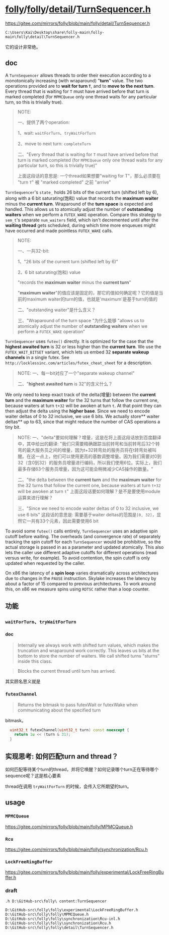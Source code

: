 # [folly](https://github.com/facebook/folly)/[folly](https://github.com/facebook/folly/tree/main/folly)/[detail](https://github.com/facebook/folly/tree/main/folly/detail)/[**TurnSequencer.h**](https://github.com/facebook/folly/blob/main/folly/detail/TurnSequencer.h)

https://gitee.com/mirrors/folly/blob/main/folly/detail/TurnSequencer.h

```
C:\Users\Kai\Desktop\share\folly-main\folly-main\folly\detail\TurnSequencer.h
```

它的设计非常绝。
## doc

A `TurnSequencer` allows threads to order their execution according to a monotonically increasing (with wraparound) "**turn**" value.  The two operations provided are to **wait for turn `T`**, and to **move to the next turn**.  Every thread that is waiting for `T` must have arrived before that turn is marked completed (for `MPMCQueue` only one thread waits for any particular turn, so this is trivially true).

> NOTE: 
>
> 一、提供了两个operation: 
>
> 1、wait: `waitForTurn`、`tryWaitForTurn`
>
> 2、move to next turn: `completeTurn`
>
> 二、"Every thread that is waiting for `T` must have arrived before that turn is marked completed (for `MPMCQueue` only one thread waits for any particular turn, so this is trivially true)"
>
> 上面这段话的意思是: 一个thread如果想要"waiting for T"，那么必须要在 "turn `T`" 被 "marked completed" 之前 "arrive"

`TurnSequencer`'s `state_` holds 26 bits of the current turn (shifted left by 6), along with a 6 bit saturating(饱和) value that records the **maximum waiter** minus the **current turn**.  Wraparound of the **turn space** is expected and handled.  This allows us to atomically adjust the number of **outstanding waiters** when we perform a `FUTEX_WAKE` operation. Compare this strategy to `sem_t`'s separate `num_waiters` field, which isn't decremented until after the **waiting thread** gets scheduled, during which time more enqueues might have occurred and made pointless `FUTEX_WAKE` calls.

> NOTE: 
>
> 一、一共32-bit: 
>
> 1、"26 bits of the current turn (shifted left by 6)"
>
> 2、6 bit saturating(饱和) value 
>
> "records the **maximum waiter** minus the **current turn**"
>
> "**maximum waiter**"的值应该是固定的，那它的值如何确定呢？它的值是当前的maximum waiter的turn的值，也就是'maximum'是基于turn的值的
>
> 二、"outstanding waiter"是什么含义？
>
> 三、"Wraparound of the turn space "为什么能够 "allows us to atomically adjust the number of **outstanding waiters** when we perform a `FUTEX_WAKE` operation"

`TurnSequencer` uses `futex()` directly.  It is optimized for the case that the **highest awaited turn** is 32 or less higher than the **current turn**.  We use the `FUTEX_WAIT_BITSET` variant, which lets us embed 32 **separate wakeup channels** in a single futex.  See `http://locklessinc.com/articles/futex_cheat_sheet` for a description.

> NOTE: 
> 一、每一bit对应了一个"separate wakeup channel"
>
> 二、"**highest awaited turn** is 32"的含义什么？

We only need to keep exact track of the delta(增量) between the **current turn** and the **maximum waiter** for the 32 turns that follow the current one, because waiters at turn `t+32` will be awoken at turn `t`.  At that point they can then adjust the delta using the **higher base**.  Since we need to encode waiter deltas of 0 to 32 inclusive, we use 6 bits. We actually store** waiter deltas** up to 63, since that might reduce the number of CAS operations a tiny bit.
> NOTE: 
> 一、"delta"要如何理解？增量，这是在将上面这段话放到百度翻译中，其中给出的翻译: 
> "我们只需要精确跟踪当前转弯和当前转弯后32个转弯的最大服务员之间的增量，因为t+32转弯处的服务员将在t转弯处被叫醒。在这一点上，他们可以使用更高的基数调整增量。因为我们需要对0到32（含0到32）的服务员增量进行编码，所以我们使用6位。实际上，我们最多存储63个服务员增量，因为这可能会稍微减少CAS操作的数量。"
>
> 二、"the delta between the **current turn** and the **maximum waiter** for the 32 turns that follow the current one, because waiters at turn `t+32` will be awoken at turn `t`"
> 上面这段话要如何理解？是不是要使用module运算来进行理解？
>
> 三、"Since we need to encode waiter deltas of 0 to 32 inclusive, we use 6 bits" 这段话的意思是: 需要基于waiter deltas的范围是`[0, 32]`，显然它一共有33个元素，因此需要使用6 bit


To avoid some `futex()` calls entirely, `TurnSequencer` uses an adaptive spin cutoff before waiting.  The overheads (and convergence rate) of separately tracking the spin cutoff for each `TurnSequencer` would be prohibitive, so the actual storage is passed in as a parameter and updated atomically.  This also lets the caller use different adaptive cutoffs for different operations (read versus write, for example). To avoid contention, the spin cutoff is only updated when requested by the caller.

On x86 the latency of a **spin loop** varies dramatically across architectures due to changes in the `PAUSE` instruction. Skylake increases the latency by about a factor of 15 compared to previous architectures. To work around this, on x86 we measure spins using `RDTSC` rather than a loop counter.

## 功能

### `waitForTurn`、`tryWaitForTurn`


#### doc

> Internally we always work with shifted turn values, which makes the truncation and wraparound work correctly. This leaves us bits at the bottom to store the number of waiters.  We call shifted turns  "sturns" inside this class.

> Blocks the current thread until turn has arrived.

其实顾名思义就是

### `futexChannel`
> Returns the bitmask to pass futexWait or futexWake when communicating about the specified turn

bitmask。

```C++
  uint32_t futexChannel(uint32_t turn) const noexcept {
    return 1u << (turn & 31);
  }
```

## 实现思考: 如何匹配turn and thread？

如何匹配等待某个turn的thread，并将它唤醒？如何记录哪个turn正在等待哪个sequence呢？这是核心要素

thread在调用 `tryWaitForTurn` 的时候，会传入它所期望的turn。


## usage

### `MPMCQueue`

https://gitee.com/mirrors/folly/blob/main/folly/MPMCQueue.h

### `Rcu`

https://gitee.com/mirrors/folly/blob/main/folly/synchronization/Rcu.h

### `LockFreeRingBuffer`

https://gitee.com/mirrors/folly/blob/main/folly/experimental/LockFreeRingBuffer.h




### draft
```
.h D:\GitHub-src\folly\ content:TurnSequencer 
```

```
D:\GitHub-src\folly\folly\experimental\LockFreeRingBuffer.h
D:\GitHub-src\folly\folly\MPMCQueue.h
D:\GitHub-src\folly\folly\synchronization\Rcu-inl.h
D:\GitHub-src\folly\folly\synchronization\Rcu.h
D:\GitHub-src\folly\folly\detail\TurnSequencer.h
```

